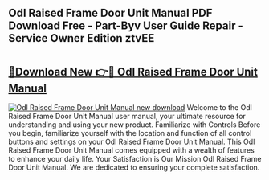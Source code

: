 ## Odl Raised Frame Door Unit Manual PDF Download Free - Part-Byv User Guide Repair - Service Owner Edition ztvEE

# <h2><a href="http://bc16798.oget.top/?id=Odl+Raised+Frame+Door+Unit+Manual">🔗Download New 👉🔴 Odl Raised Frame Door Unit Manual</a></h2>

[![Odl Raised Frame Door Unit Manual new download](https://i.imgur.com/5g1atiW.png)](http://bc16798.oget.top/?id=Odl+Raised+Frame+Door+Unit+Manual)
Welcome to the Odl Raised Frame Door Unit Manual user manual, your ultimate resource for understanding and using your new product. Familiarize with Controls Before you begin, familiarize yourself with the location and function of all control buttons and settings on your Odl Raised Frame Door Unit Manual. This Odl Raised Frame Door Unit Manual comes equipped with a wealth of features to enhance your daily life. Your Satisfaction is Our Mission Odl Raised Frame Door Unit Manual. We are dedicated to ensuring your complete satisfaction.
